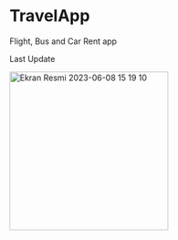 # TravelApp
Flight, Bus and Car Rent app

Last Update


<img width="278" alt="Ekran Resmi 2023-06-08 15 19 10" src="https://github.com/engingulek/TravelApp/assets/74055938/668ddf42-6572-4860-8284-a860d9fb2883">



